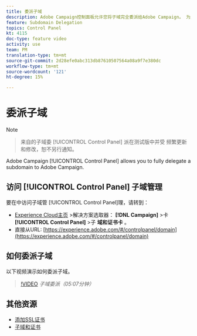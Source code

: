 ```yaml
---
title: 委派子域
description: Adobe Campaign控制面板允许您将子域完全委派给Adobe Campaign。 为此，请执行以下步骤：
feature: Subdomain Delegation
topics: Control Panel
kt: 4115
doc-type: feature video
activity: use
team: PM
translation-type: tm+mt
source-git-commit: 2d28efe0abc313db87610507564a08a9f7e380dc
workflow-type: tm+mt
source-wordcount: '121'
ht-degree: 15%

---
```



# 委派子域

>[!NOTE]

> 来自的子域委 [!UICONTROL Control Panel] 派在测试版中并受
> 频繁更新和修改，恕不另行通知。

Adobe Campaign [!UICONTROL Control Panel] allows you to fully delegate a subdomain to Adobe Campaign.

## 访问 [!UICONTROL Control Panel] 子域管理

要在中访问子域管 [!UICONTROL Control Panel]理，请转到：

* [Experience Cloud主页](https://experience.adobe.com/#/home) >解决方案选取器： **[!DNL Campaign]** >卡 **[!UICONTROL Control Panel]** >子 **域和证书卡** 。
* 直接从URL: [https://experience.adobe.com/#/controlpanel/domain](https://experience.adobe.com/#/controlpanel/domain)

## 如何委派子域

以下视频演示如何委派子域。

>[!VIDEO](https://video.tv.adobe.com/v/31390?quality=12)
*子域委派（05:07分钟）*

## 其他资源

* [添加SSL证书](/help/acc/monitoring-campaign-classic/control-panel/adding-ssl-certificates.md)
* [子域和证书](https://docs.adobe.com/content/help/zh-Hans/control-panel/using/subdomains-and-certificates/renewing-subdomain-certificate.html)
